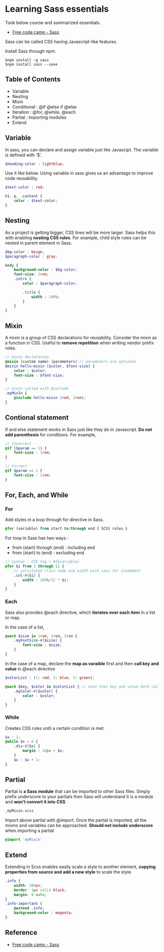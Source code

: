 # Learning Sass essentials
Took below course and summarized essentials. 

- [Free code camp - Sass](https://www.freecodecamp.org/learn/front-end-development-libraries/#sass)

Sass can be called CSS having Javascript-like features. 

Install Sass through npm. 
```shell
$npm install -g sass 
$npm install sass --save
```

## Table of Contents 
- Variable 
- Nesting
- Mixin 
- Conditional : @if @else if @else
- Iteration : @for, @while, @each
- Partial : importing modules
- Extend

## Variable
In sass, you can declare and assign variable just like Javascipt.
The variable is defined with '$'.

```scss
$heading-color : lightblue;
```

Use it like below. Using variable in sass gives us an advantage to improve
code reusability.

```scss
$text-color : red;

h1, p, .content { 
    color : $text-color;
}

```

## Nesting
As a project is getting bigger, CSS lines will be more larger. Sass helps this with enabling **nesting CSS rules**. For example, child style rules can be nested in parent element in Sass. 

```Scss
$bg-color : beige;
$paragraph-color : gray; 

body {
    background-color : $bg-color;
    font-size: 2rem; 
    .intro {
        color : $paragraph-color;

        .title {
            width : 100%;
        }
    }
}
```

## Mixin
A mixin is a group of CSS declarations for reusability. Consider the mixin as a function in CSS. Useful to **remove repetition** when writing vendor prefix rules. 

```scss
// mixin declaration
@mixin (custom name) (parameters) // parameters are optional
@mixin hello-mixin ($color, $font-size) {
    color : $color;
    font-size : $font-size;
}

// mixin called with @include
.myMixIn {
    @include hello-mixin (red, 2rem); 
}
```

## Contional statement
If and else statement works in Sass just like they do in Javascript. **Do not add parenthesis** for conditions. For example, 

```scss
// Incorrect
@if ($param == 1) { 
    font-size : 1rem; 
}

// Correct
@if $param == 1 {
    font-size : 1rem;
}
```
## For, Each, and While
### For
Add styles in a loop through for directive in Sass. 

```scss
@for (variable) from start to/through end { SCSS rules }
```

For loop in Sass has two ways : 
- from (start) through (end) : including end
- from (start) to (end) : excluding end

```scss
// syntax : CSS tag + #{$variable}
@for $i from 1 through 12 { 
    // calculated class name and width with sass for statement
    .col-#{$i} { 
        width : 100%/12 * $i; 
    }
}
```

### Each
Sass also provides @each directive, which **iterates over each item** in a list or map. 

In the case of a list, 
```scss 
@each $size in 1rem, 2rem, 3rem {
    .myFontSize-#{$size} { 
        font-size : $size;
    }
}

```

In the case of a map, declare the **map as varaible** first and then **call key and value** in @each directive

```scss
$colorList : (1: red, 2: blue, 3: green); 

@each $key, $color in $colorList { // note that key and value both called
    .myColor-#{$color} {
        color : $color;
    }
} 
```

### While
Creates CSS rules until a certain condition is met. 

```scss
$x : 1; 
@while $x < 6 {
    .div-#{$x} { 
        margin : 10px + $x;
    }
    $x : $x + 1; 
}

```

## Partial
Partial is **a Sass module** that can be imported to other Sass files. 
Simply prefix underscore to your partials then Sass will understand it is a module and **won't convert it into CSS**. 

```scss
_myMixin.scss
```

Import above partial with @import. Once the partial is imported, all the mixins and variables can be approached. **Should not include underscore** when importing a partial

```scss
@import 'myMixin'
```

## Extend
Extending in Scss enables easily scale a style to another element, **copying properties from source and add a new style** to scale the style.  

```scss
.info {
    width: 200px;
    border: 1px solid black;
    margin: 0 auto;
}
.info-important { 
    @extend .info;
    background-color : magenta;
}
```

## Reference
- [Free code camp - Sass](https://www.freecodecamp.org/learn/front-end-development-libraries/#sass)